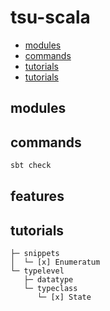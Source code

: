 # tsu-scala

- [modules](#modules)
- [commands](#commands)
- [tutorials](#features)
- [tutorials](#features)

## modules

## commands

```bash
sbt check
```

## features

## tutorials


```
├─ snippets
│  └─ [x] Enumeratum
└─ typelevel
   ├─ datatype
   └─ typeclass
      └─ [x] State
```